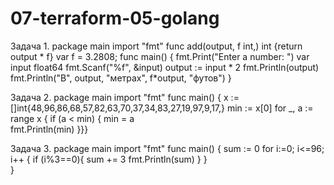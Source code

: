 # 07-terraform-05-golang

Задача 1.
package main
import "fmt"
func add(output, f int,)  int {return output * f}
var f = 3.2808; 
func main() {
    fmt.Print("Enter a number: ")
    var input float64
    fmt.Scanf("%f", &input)
    output := input * 2
    fmt.Println(output)    
    fmt.Println("В", output, "метрах", f*output, "футов")
}

Задача 2.
package main 
import "fmt"
func main() {
x := []int{48,96,86,68,57,82,63,70,37,34,83,27,19,97,9,17,}
min := x[0]
for _, a := range x {
if (a < min) {
min = a  
fmt.Println(min)
}}}

Задача 3.
package main
import "fmt"
func main() {
sum := 0
for i:=0; i<=96; i++ {
if (i%3==0){
sum += 3
fmt.Println(sum)
}
}	
}


